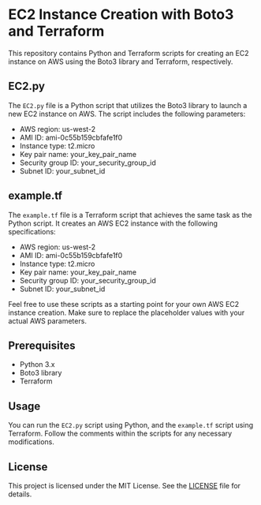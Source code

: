 # EC2 Instance Creation with Boto3 and Terraform

This repository contains Python and Terraform scripts for creating an EC2 instance on AWS using the Boto3 library and Terraform, respectively.

## EC2.py

The `EC2.py` file is a Python script that utilizes the Boto3 library to launch a new EC2 instance on AWS. The script includes the following parameters:

- AWS region: us-west-2
- AMI ID: ami-0c55b159cbfafe1f0
- Instance type: t2.micro
- Key pair name: your_key_pair_name
- Security group ID: your_security_group_id
- Subnet ID: your_subnet_id

## example.tf

The `example.tf` file is a Terraform script that achieves the same task as the Python script. It creates an AWS EC2 instance with the following specifications:

- AWS region: us-west-2
- AMI ID: ami-0c55b159cbfafe1f0
- Instance type: t2.micro
- Key pair name: your_key_pair_name
- Security group ID: your_security_group_id
- Subnet ID: your_subnet_id

Feel free to use these scripts as a starting point for your own AWS EC2 instance creation. Make sure to replace the placeholder values with your actual AWS parameters.

## Prerequisites

- Python 3.x
- Boto3 library
- Terraform

## Usage

You can run the `EC2.py` script using Python, and the `example.tf` script using Terraform. Follow the comments within the scripts for any necessary modifications.

## License

This project is licensed under the MIT License. See the [LICENSE](LICENSE) file for details.
